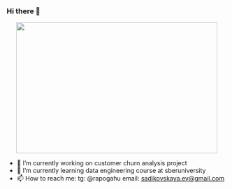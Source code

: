 ### Hi there 👋
<p align="center">

  <img width="460" height="300" src="https://user-images.githubusercontent.com/45157446/161337980-87a1b2e4-99ea-4fc8-ab1e-faa61357b40d.gif">

</p>

- 🔭 I’m currently working on customer churn analysis project
- 🌱 I’m currently learning data engineering course at sberuniversity
- 📫 How to reach me: tg: @rapogahu email: sadikovskaya.ev@gmail.com
